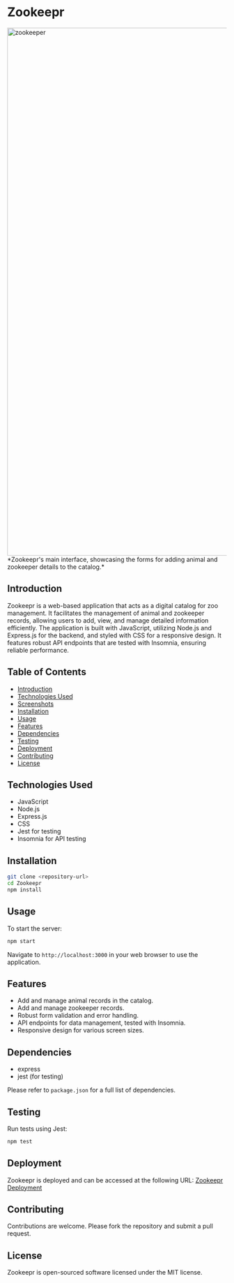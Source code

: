 
# Zookeepr
<img width="1210" alt="zookeeper" src="https://github.com/Samismail2010/ZooKeepr/assets/88996409/41cd3d37-6d52-4969-bd31-22bec277c531">
*Zookeepr's main interface, showcasing the forms for adding animal and zookeeper details to the catalog.*

## Introduction

Zookeepr is a web-based application that acts as a digital catalog for zoo management. It facilitates the management of animal and zookeeper records, allowing users to add, view, and manage detailed information efficiently. The application is built with JavaScript, utilizing Node.js and Express.js for the backend, and styled with CSS for a responsive design. It features robust API endpoints that are tested with Insomnia, ensuring reliable performance.

## Table of Contents

- [Introduction](#introduction)
- [Technologies Used](#technologies-used)
- [Screenshots](#screenshots)
- [Installation](#installation)
- [Usage](#usage)
- [Features](#features)
- [Dependencies](#dependencies)
- [Testing](#testing)
- [Deployment](#deployment)
- [Contributing](#contributing)
- [License](#license)

## Technologies Used

- JavaScript
- Node.js
- Express.js
- CSS
- Jest for testing
- Insomnia for API testing

## Installation

```bash
git clone <repository-url>
cd Zookeepr
npm install
```

## Usage

To start the server:

```bash
npm start
```

Navigate to `http://localhost:3000` in your web browser to use the application.

## Features

- Add and manage animal records in the catalog.
- Add and manage zookeeper records.
- Robust form validation and error handling.
- API endpoints for data management, tested with Insomnia.
- Responsive design for various screen sizes.

## Dependencies

- express
- jest (for testing)

Please refer to `package.json` for a full list of dependencies.

## Testing

Run tests using Jest:

```bash
npm test
```

## Deployment


Zookeepr is deployed and can be accessed at the following URL: [Zookeepr Deployment](https://gentle-fjord-67197-d783eb083371.herokuapp.com)

## Contributing

Contributions are welcome. Please fork the repository and submit a pull request.

## License

Zookeepr is open-sourced software licensed under the MIT license.
